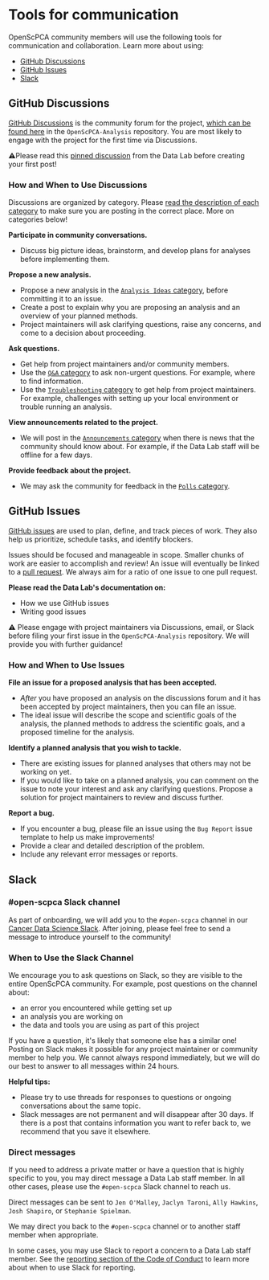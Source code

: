 # Tools for communication

OpenScPCA community members will use the following tools for communication and collaboration. Learn more about using:

* [GitHub Discussions](#github-discussions)
* [GitHub Issues](#github-issues)
* [Slack](#slack)

## GitHub Discussions

[GitHub Discussions](https://docs.github.com/en/discussions/quickstart) is the community forum for the project, [which can be found here](https://github.com/AlexsLemonade/OpenScPCA-analysis/discussions) in the `OpenScPCA-Analysis` repository.
You are most likely to engage with the project for the first time via Discussions.

⚠️Please read this [pinned discussion](https://github.com/AlexsLemonade/OpenScPCA-analysis/discussions/111) from the Data Lab before creating your first post!

### How and When to Use Discussions

Discussions are organized by category.
Please [read the description of each category](https://github.com/AlexsLemonade/OpenScPCA-analysis/discussions/new/choose) to make sure you are posting in the correct place. 
More on categories below!

**Participate in community conversations.** 

* Discuss big picture ideas, brainstorm, and develop plans for analyses before implementing them.

**Propose a new analysis.** 

* Propose a new analysis in the [`Analysis Ideas` category](https://github.com/AlexsLemonade/OpenScPCA-analysis/discussions/categories/analysis-ideas), before committing it to an issue. 
* Create a post to explain why you are proposing an analysis and an overview of your planned methods. 
* Project maintainers will ask clarifying questions, raise any concerns, and come to a decision about proceeding.

**Ask questions.**

* Get help from project maintainers and/or community members. 
* Use the [`Q&A` category](https://github.com/AlexsLemonade/OpenScPCA-analysis/discussions/categories/q-a) to ask non-urgent questions. For example, where to find information.
* Use the [`Troubleshooting` category](https://github.com/AlexsLemonade/OpenScPCA-analysis/discussions/categories/troubleshooting) to get help from project maintainers. For example, challenges with setting up your local environment or trouble running an analysis.

**View announcements related to the project.** 

* We will post in the [`Announcements` category](https://github.com/AlexsLemonade/OpenScPCA-analysis/discussions/categories/announcements) when there is news that the community should know about. For example, if the Data Lab staff will be offline for a few days.

**Provide feedback about the project.**

* We may ask the community for feedback in the [`Polls` category](https://github.com/AlexsLemonade/OpenScPCA-analysis/discussions/categories/polls).

## GitHub Issues

[GitHub issues](https://docs.github.com/en/issues/tracking-your-work-with-issues/about-issues) are used to plan, define, and track pieces of work.
They also help us prioritize, schedule tasks, and identify blockers.

Issues should be focused and manageable in scope. 
Smaller chunks of work are easier to accomplish and review!
An issue will eventually be linked to a [pull request](https://docs.github.com/en/pull-requests/collaborating-with-pull-requests/proposing-changes-to-your-work-with-pull-requests/about-pull-requests).
We always aim for a ratio of one issue to one pull request.

**Please read the Data Lab's documentation on:**

* How we use GitHub issues 
* Writing good issues 
  
⚠️ Please engage with project maintainers via Discussions, email, or Slack before filing your first issue in the `OpenScPCA-Analysis` repository. 
We will provide you with further guidance!

### How and When to Use Issues

**File an issue for a proposed analysis that has been accepted.** 

* *After* you have proposed an analysis on the discussions forum and it has been accepted by project maintainers, then you can file an issue.
* The ideal issue will describe the scope and scientific goals of the analysis, the planned methods to address the scientific goals, and a proposed timeline for the analysis. 

**Identify a planned analysis that you wish to tackle.** 

* There are existing issues for planned analyses that others may not be working on yet. 
* If you would like to take on a planned analysis, you can comment on the issue to note your interest and ask any clarifying questions. Propose a solution for project maintainers to review and discuss further.

**Report a bug.**

* If you encounter a bug, please file an issue using the `Bug Report` issue template to help us make improvements! 
* Provide a clear and detailed description of the problem.
* Include any relevant error messages or reports.

## Slack

### #open-scpca Slack channel

As part of onboarding, we will add you to the `#open-scpca` channel in our [Cancer Data Science Slack](https://cancer-data-science.slack.com/). 
After joining, please feel free to send a message to  introduce yourself to the community!

### When to Use the Slack Channel

We encourage you to ask questions on Slack, so they are visible to the entire OpenScPCA community. 
For example, post questions on the channel about:

* an error you encountered while getting set up 
* an analysis you are working on
* the data and tools you are using as part of this project

If you have a question, it's likely that someone else has a similar one! 
Posting on Slack makes it possible for any project maintainer or community member to help you.
We cannot always respond immediately, but we will do our best to answer to all messages within 24 hours. 

**Helpful tips:**

* Please try to use threads for responses to questions or ongoing conversations about the same topic.
* Slack messages are not permanent and will disappear after 30 days. If there is a post that contains information you want to refer back to, we recommend that you save it elsewhere. 

### Direct messages

If you need to address a private matter or have a question that is highly specific to you, you may direct message a Data Lab staff member.
In all other cases, please use the `#open-scpca` Slack channel to reach us.

Direct messages can be sent to `Jen O'Malley`, `Jaclyn Taroni`, `Ally Hawkins`, `Josh Shapiro`, or `Stephanie Spielman`.

We may direct you back to the `#open-scpca` channel or to another staff member when appropriate.

In some cases, you may use Slack to report a concern to a Data Lab staff member.
See the [reporting section of the Code of Conduct](https://github.com/AlexsLemonade/OpenScPCA-admin/blob/main/code-of-conduct/code-of-conduct.md#report-an-incident) to learn more about when to use Slack for reporting.